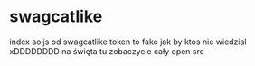 # swagcatlike
index aoijs od swagcatlike token to fake jak by ktos nie wiedzial xDDDDDDDD
na święta tu zobaczycie cały open src

